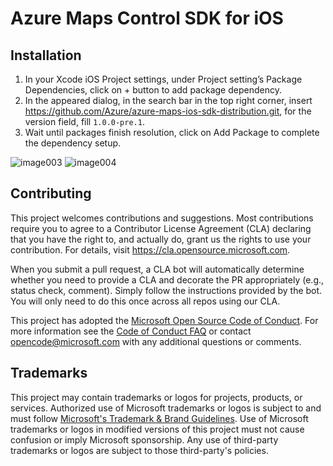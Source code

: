 # Azure Maps Control SDK for iOS

## Installation

1. In your Xcode iOS Project settings, under Project setting’s Package Dependencies, click on + button to add package dependency.
2. In the appeared dialog, in the search bar in the top right corner, insert https://github.com/Azure/azure-maps-ios-sdk-distribution.git, for the version field, fill `1.0.0-pre.1`.
3. Wait until packages finish resolution, click on Add Package to complete the dependency setup.

![image003](https://user-images.githubusercontent.com/14032724/137169668-381a7fd2-70a8-410c-9d3b-278d0a3ffb6b.png)
![image004](https://user-images.githubusercontent.com/14032724/137169632-8c37fd3b-ef3a-4e8d-86e0-8ffcc16c93df.png)

## Contributing

This project welcomes contributions and suggestions.  Most contributions require you to agree to a
Contributor License Agreement (CLA) declaring that you have the right to, and actually do, grant us
the rights to use your contribution. For details, visit https://cla.opensource.microsoft.com.

When you submit a pull request, a CLA bot will automatically determine whether you need to provide
a CLA and decorate the PR appropriately (e.g., status check, comment). Simply follow the instructions
provided by the bot. You will only need to do this once across all repos using our CLA.

This project has adopted the [Microsoft Open Source Code of Conduct](https://opensource.microsoft.com/codeofconduct/).
For more information see the [Code of Conduct FAQ](https://opensource.microsoft.com/codeofconduct/faq/) or
contact [opencode@microsoft.com](mailto:opencode@microsoft.com) with any additional questions or comments.

## Trademarks

This project may contain trademarks or logos for projects, products, or services. Authorized use of Microsoft 
trademarks or logos is subject to and must follow 
[Microsoft's Trademark & Brand Guidelines](https://www.microsoft.com/en-us/legal/intellectualproperty/trademarks/usage/general).
Use of Microsoft trademarks or logos in modified versions of this project must not cause confusion or imply Microsoft sponsorship.
Any use of third-party trademarks or logos are subject to those third-party's policies.
